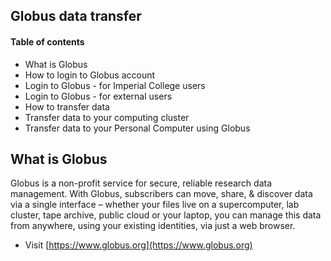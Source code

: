 ## Globus data transfer

#### Table of contents
* What is Globus
* How to login to Globus account
* Login to Globus - for Imperial College users
* Login to Globus - for external users
* How to transfer data
* Transfer data to your computing cluster
* Transfer data to your Personal Computer using Globus

## What is Globus
Globus is a non-profit service for secure, reliable research data management. With Globus, subscribers can move, share, & discover data via a single interface – whether your files live on a supercomputer, lab cluster, tape archive, public cloud or your laptop, you can manage this data from anywhere, using your existing identities, via just a web browser.
*  Visit [https://www.globus.org](https://www.globus.org)